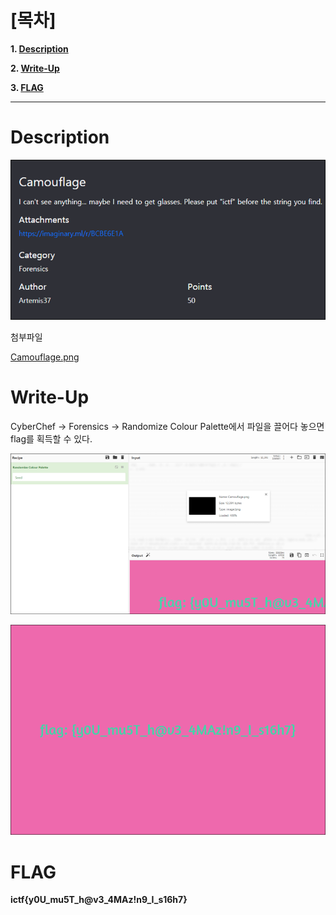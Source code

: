 # [목차]
**1. [Description](#Description)**

**2. [Write-Up](#Write-Up)**

**3. [FLAG](#FLAG)**


***


# **Description**

![](images/2022-05-18-19-41-08.png)

첨부파일

[Camouflage.png](https://github.com/2jinu/CTFnWargame/raw/main/CTF/%5B2021%5D%20ImaginaryCTF%20Round9/Camouflage/file/Camouflage.png)


# **Write-Up**

CyberChef -> Forensics -> Randomize Colour Palette에서 파일을 끌어다 놓으면 flag를 획득할 수 있다.

![](images/2022-05-18-19-41-24.png)

![](images/2022-05-18-19-41-30.png)



# **FLAG**

**ictf{y0U_mu5T_h@v3_4MAz!n9_I_s16h7}**